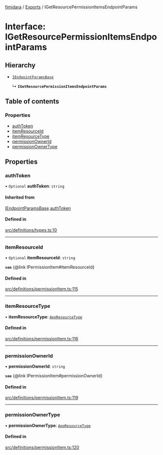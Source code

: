 [fimidara](../README.md) / [Exports](../modules.md) / IGetResourcePermissionItemsEndpointParams

# Interface: IGetResourcePermissionItemsEndpointParams

## Hierarchy

- [`IEndpointParamsBase`](IEndpointParamsBase.md)

  ↳ **`IGetResourcePermissionItemsEndpointParams`**

## Table of contents

### Properties

- [authToken](IGetResourcePermissionItemsEndpointParams.md#authtoken)
- [itemResourceId](IGetResourcePermissionItemsEndpointParams.md#itemresourceid)
- [itemResourceType](IGetResourcePermissionItemsEndpointParams.md#itemresourcetype)
- [permissionOwnerId](IGetResourcePermissionItemsEndpointParams.md#permissionownerid)
- [permissionOwnerType](IGetResourcePermissionItemsEndpointParams.md#permissionownertype)

## Properties

### authToken

• `Optional` **authToken**: `string`

#### Inherited from

[IEndpointParamsBase](IEndpointParamsBase.md).[authToken](IEndpointParamsBase.md#authtoken)

#### Defined in

[src/definitions/types.ts:10](https://github.com/softkave/files-js/blob/852341e/src/definitions/types.ts#L10)

___

### itemResourceId

• `Optional` **itemResourceId**: `string`

**`see`** {@link IPermissionItem#itemResourceId}

#### Defined in

[src/definitions/permissionItem.ts:115](https://github.com/softkave/files-js/blob/852341e/src/definitions/permissionItem.ts#L115)

___

### itemResourceType

• **itemResourceType**: [`AppResourceType`](../enums/AppResourceType.md)

#### Defined in

[src/definitions/permissionItem.ts:116](https://github.com/softkave/files-js/blob/852341e/src/definitions/permissionItem.ts#L116)

___

### permissionOwnerId

• **permissionOwnerId**: `string`

**`see`** {@link IPermissionItem#permissionOwnerId}

#### Defined in

[src/definitions/permissionItem.ts:119](https://github.com/softkave/files-js/blob/852341e/src/definitions/permissionItem.ts#L119)

___

### permissionOwnerType

• **permissionOwnerType**: [`AppResourceType`](../enums/AppResourceType.md)

#### Defined in

[src/definitions/permissionItem.ts:120](https://github.com/softkave/files-js/blob/852341e/src/definitions/permissionItem.ts#L120)
